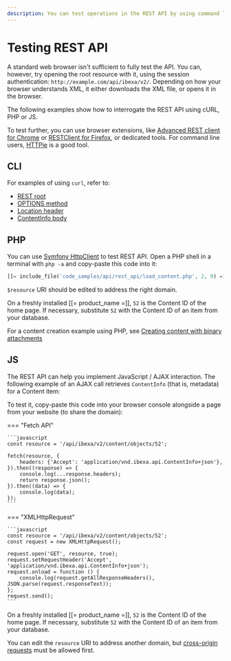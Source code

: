 ```yaml
---
description: You can test operations in the REST API by using command line, PHP or JS code.
---
```


# Testing REST API

A standard web browser isn't sufficient to fully test the API.
You can, however, try opening the root resource with it, using the session authentication: `http://example.com/api/ibexa/v2/`.
Depending on how your browser understands XML, it either downloads the XML file, or opens it in the browser.

The following examples show how to interrogate the REST API using cURL, PHP or JS.

To test further, you can use browser extensions, like [Advanced REST client for Chrome](https://chrome.google.com/webstore/detail/advanced-rest-client/hgmloofddffdnphfgcellkdfbfbjeloo) or [RESTClient for Firefox](https://addons.mozilla.org/en-US/firefox/addon/restclient/), or dedicated tools. For command line users, [HTTPie](https://github.com/httpie/cli) is a good tool.

## CLI

For examples of using `curl`, refer to:

- [REST root](rest_api_usage.md#rest-root)
- [OPTIONS method](rest_requests.md#options-method)
- [Location header](rest_responses.md#location-header)
- [ContentInfo body](rest_responses.md#response-body)

## PHP

You can use [Symfony HttpClient](https://symfony.com/doc/5.4/http_client.html) to test REST API.
Open a PHP shell in a terminal with <nobr>`php -a`</nobr> and copy-paste this code into it:

``` php
[[= include_file('code_samples/api/rest_api/load_content.php', 2, 9) =]]
```

`$resource` URI should be edited to address the right domain.

On a freshly installed [[= product_name =]], `52` is the Content ID of the home page. If necessary, substitute `52` with the Content ID of an item from your database.

For a content creation example using PHP, see [Creating content with binary attachments](rest_requests.md#creating-content-with-binary-attachments)

## JS

The REST API can help you implement JavaScript / AJAX interaction.
The following example of an AJAX call retrieves `ContentInfo` (that is, metadata) for a Content item:

To test it, copy-paste this code into your browser console alongside a page from your website (to share the domain):

=== "Fetch API"

    ```javascript
    const resource = '/api/ibexa/v2/content/objects/52';
    
    fetch(resource, {
        headers: {'Accept': 'application/vnd.ibexa.api.ContentInfo+json'},
    }).then((response) => {
        console.log(...response.headers);
        return response.json();
    }).then((data) => {
        console.log(data);
    });
    ```

=== "XMLHttpRequest"

    ```javascript
    const resource = '/api/ibexa/v2/content/objects/52';
    const request = new XMLHttpRequest();
    
    request.open('GET', resource, true);
    request.setRequestHeader('Accept', 'application/vnd.ibexa.api.ContentInfo+json');
    request.onload = function () {
        console.log(request.getAllResponseHeaders(), JSON.parse(request.responseText));
    };
    request.send();
    ```

On a freshly installed [[= product_name =]], `52` is the Content ID of the home page. If necessary, substitute `52` with the Content ID of an item from your database.

You can edit the `resource` URI to address another domain, but [cross-origin requests](rest_responses.md#cross-origin) must be allowed first.
